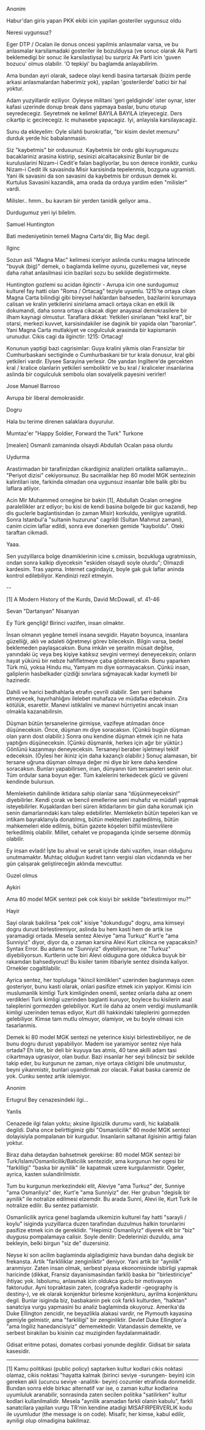 
Anonim

Habur'dan giris yapan PKK ekibi icin yapilan gosteriler uygunsuz oldu

Neresi uygunsuz?

Eger DTP / Ocalan ile donus oncesi yapilmis anlasmalar varsa, ve bu anlasmalar karsilamadaki gosteriler ile bozulduysa (ve sonuc olarak Ak Parti beklemedigi bir sonuc ile karsilastiysa) bu surpriz Ak Parti icin 'guven bozucu' olmus olabilir. 'O tepkiyi' bu baglamda anlayabilirim.

Ama bundan ayri olarak, sadece olayi kendi basina tartarsak (bizim perde arkasi anlasmalardan haberimiz yok), yapilan 'gosterilerde' batici bir hal yoktur.

Adam yuzyillardir eziliyor. Oyleyse militani 'geri geldiginde' ister oynar, ister kafasi uzerinde donup break dans yapmaya baslar, bunu oturup seyredecegiz. Seyretmek ne kelime! BAYILA BAYILA izleyecegiz. Ders cikartip ic gecirecegiz. Ic muhasebe yapacagiz. Iyi, anlayisla karsilayacagiz.

Sunu da ekleyelim: Oyle silahli burokratlar, "bir kisim devlet memuru" durduk yerde hic babalanmasin.

Siz "kaybetmis" bir ordusunuz. Kaybetmis bir ordu gibi kuyrugunuzu bacaklariniz arasina kistirip, sesinizi alcaltacaksiniz Bunlar bir de kuruluslarini Nizam-i Cedit'e falan bagliyorlar, bu son derece ironiktir, cunku Nizam-i Cedit ilk savasinda Misir karsisinda tepelenmis, bozguna ugramisti. Yani ilk savasini da son savasini da kaybetmis bir ordusun demek ki. Kurtulus Savasini kazandik, ama orada da orduya yardim eden "milisler" vardi.

Milisler.. hmm.. bu kavram bir yerden tanidik geliyor ama..

Durdugumuz yeri iyi bilelim.

Samuel Huntington

Bati medeniyetinin temeli Magna Carta'dir, Big Mac degil.

Ilginc

Sozun asli "Magna Mac" kelimesi iceriyor aslinda cunku magna latincede "buyuk (big)" demek, o baglamda kelime oyunu, guzellemesi var, neyse daha rahat anlasilmasi icin bazilari sozu bu sekilde degistirmekte.

Huntington gozlemi su acidan ilginctir - Avrupa icin one surdugumuz kulturel fay hatti olan "Roma / Ortacag" teziyle uyumlu. 1215'te ortaya cikan Magna Carta bilindigi gibi bireysel haklardan bahseden, bazilarini korumaya calisan ve kralin yetkilerini sinirlama amacli ortaya cikan en etkili ilk dokumandi, daha sonra ortaya cikacak diger anayasal demokrasilere bir ilham kaynagi olmustur. Taraflara dikkat: Yetkileri sinirlanan "tekil kral", bir otarsi, merkezi kuvvet, karsisindakiler ise daginik bir yapida olan "baronlar". Yani Magna Carta mutlakiyet ve cogulculuk arasinda bir kapismanin urunudur. Cikis cagi da ilginctir: 1215: Ortacag!

Konunun yaptigi bazi cagrisimlar: Guya kralini yikmis olan Fransizlar bir Cumhurbaskani sectiginde o Cumhurbaskani bir tur krala donusur, kral gibi yetkileri vardir. Elysee Sarayina yerlesir. Ote yandan Ingiltere'de gercekten kral / kralice olanlarin yetkileri semboliktir ve bu kral / kraliceler insanlarina aslinda bir cogulculuk sembolu olan sovalyelik payesini verirler!

Jose Manuel Barroso

Avrupa bir liberal demokrasidir.

Dogru

Hala bu terime direnen salaklara duyurulur.

Mumtaz'er "Happy Soldier, Forward the Turk" Turkone

[mealen] Osmanli zamaninda olsaydi Abdullah Ocalan pasa olurdu

Uydurma

Arastirmadan bir tarafinizdan cikardiginiz analizleri ortalikta sallamayin... "Periyot dizisi" cekiyorsunuz. Bu sacmaliklar hep 80 model MGK sentezinin kalintilari iste, farkinda olmadan ona uygunsuz insanlar bile balik gibi bu laflara atliyor.

Acin Mir Muhammed ornegine bir bakin [1], Abdullah Ocalan ornegine paralellikler arz ediyor; bu kisi de kendi basina bolgede bir guc kazandi, hep dis guclerle baglantisindan (o zaman Misir) korkuldu, yenilgiye ugratildi. Sonra Istanbul'a "sultanin huzuruna" cagrildi (Sultan Mahmut zamani), canim cicim laflar edildi, sonra eve donerken gemide "kayboldu". Oteki taraftan cikmadi.

Yaaa.

Sen yuzyillarca bolge dinamiklerinin icine s.cmissin, bozukluga ugratmissin, ondan sonra kalkip diyeceksin "eskiden olsaydi soyle olurdu"; Olmazdi kardesim. Tras yapma. Internet cagindayiz, boyle gak guk laflar aninda kontrol edilebiliyor. Kendinizi rezil etmeyin.

--

[1] A Modern History of the Kurds, David McDowall, sf. 41-46

Sevan "Dartanyan" Nisanyan

Ey Türk gençliği! Birinci vazifen, insan olmaktır.

İnsan olmanın yegâne temeli insana sevgidir. Hayatın boyunca, insanlara güzelliği, aklı ve adaleti öğretmeyi görev bileceksin. Bilgin varsa, bedel beklemeden paylaşacaksın. Buna imkân ve şeraitin müsait değilse, yanındaki üç veya beş kişiye katıksız sevgini vermeyi deneyeceksin; onların hayat yükünü bir nebze hafifletmeye çaba göstereceksin. Bunu yaparken Türk mü, yoksa Hindu mu, Yamyam mı diye sormayacaksın. Çünkü insan, galiplerin hasbelkader çizdiği sınırlara sığmayacak kadar kıymetli bir hazinedir.

Dahili ve harici bedhahlarla etrafın çevrili olabilir. Sen şerri bahane etmeyecek, hayırhahlığını ilelebet muhafaza ve müdafaa edeceksin. Zira kötülük, esarettir. Manevi istiklalini ve manevi hürriyetini ancak insan olmakla kazanabilirsin.

Düşman bütün tersanelerine girmişse, vazifeye atılmadan önce düşüneceksin. Önce, düşman mı diye soracaksın. (Çünkü bugün düşman olan yarın dost olabilir.) Sonra onu kendine düşman etmek için ne hata yaptığını düşüneceksin. (Çünkü düşmanlık, herkes için ağır bir yüktür.) Gönlünü kazanmayı deneyeceksin. Tersaneyi beraber işletmeyi teklif edeceksin. (Öylesi her ikiniz için daha kazançlı olabilir.) Sonuç alamasan, bir tersane uğruna düşman olmaya değer mi diye bir kere daha kendine soracaksın. Bunları yapabilirsen, inan, dünyanın tüm tersaneleri senin olur. Tüm ordular sana boyun eğer. Tüm kalelerini terkedecek gücü ve güveni kendinde bulursun.

Memleketin dahilinde iktidara sahip olanlar sana “düşünmeyeceksin!” diyebilirler. Kendi çorak ve bencil emellerine seni muhafız ve müdafi yapmak isteyebilirler. Kuşaklardan beri süren iktidarlarını bir gün daha korumak için senin damarlarındaki kanı talep edebilirler. Memleketin bütün tepeleri kan ve intikam bayraklarıyla donatılmış, bütün mektepleri zaptedilmiş, bütün mahkemeleri elde edilmiş, bütün gazete köşeleri bilfiil müstevlilere terkedilmiş olabilir. Millet, cehalet ve propaganda içinde serseme dönmüş olabilir.

Ey insan evladı! İşte bu ahval ve şerait içinde dahi vazifen, insan olduğunu unutmamaktır. Muhtaç olduğun kudret tanrı vergisi olan vicdanında ve her gün çalışarak geliştireceğin aklında mevcuttur.

Guzel olmus

Aykiri

Ama 80 model MGK sentezi pek cok kisiyi bir sekilde "birlestirmiyor mu?"

Hayir

Sayi olarak bakilirsa "pek cok" kisiye "dokundugu" dogru, ama kimseyi dogru durust birlestiremiyor, aslinda bu hem kasti hem de artik ise yaramadigi ortada. Mesela sentez Aleviye "ama Turkuz" Kurt'e "ama Sunniyiz" diyor, diyor da, o zaman karsina Alevi Kurt cikinca ne yapacaksin? Syntax Error. Bu adama ne "Sunniyiz" diyebiliyorsun, ne "Turkuz" diyebiliyorsun. Kurtlerin ucte biri Alevi olduguna gore oldukca buyuk bir rakamdan bahsediyoruz! Bu kisiler tanim itibariyle sentez disinda kaliyor. Ornekler cogaltilabilir.

Ayrica sentez, her topluluga "ikincil kimlikleri" uzerinden baglanmaya ozen gosteriyor, bunu kasti olarak, onlari pasifize etmek icin yapiyor. Kimisi icin muslumanlik kimligi Turk kimliginden onemli, sentez onlarla daha az onem verdikleri Turk kimligi uzerinden baglanti kuruyor, boylece bu kisilerin asal taleplerini gormezden gelebiliyor. Kurt ile daha az onem verdigi muslumanlik kimligi uzerinden temas ediyor, Kurt dili hakkindaki taleplerini gormezden gelebiliyor. Kimse tam mutlu olmuyor, olamiyor, ve bu boyle olmasi icin tasarlanmis.

Demek ki 80 model MGK sentezi ne yeterince kisiyi birlestirebiliyor, ne de bunu dogru durust yapabiliyor. Madem ise yaramiyor sentez niye hala ortada? Eh iste, bir deli bir kuyuya tas atmis, 40 tane akilli adam tasi cikartmaya ugrasiyor, olan budur. Bazi insanlar her seyi bilincsiz bir sekilde takip eder, bu kurgunun ne zaman, niye ortaya ciktigini bile unutmustur, beyni yikanmistir, bunlari uyandirmak zor olacak. Fakat baska caremiz de yok. Cunku sentez artik islemiyor.

Anonim

Ertugrul Bey cenazesindeki ilgi...

Yanlis

Cenazede ilgi falan yoktu; aksine ilgisizlik durumu vardi, hic kalabalik degildi. Daha once belirttigimiz gibi "Osmanlicilik" 80 model MGK sentezi dolayisiyla pompalanan bir kurgudur. Insanlarin saltanat ilgisinin arttigi falan yoktur.

Biraz daha detaydan bahsetmek gerekirse: 80 model MGK sentezi bir Turk/Islam/Osmanlicilik/Baticilik sentezidir, ama kurgunun her ogesi bir "farkliligi" "baska bir aynilik" ile kapatmak uzere kurgulanmistir. Ogeler, ayrica, kasten sulandirilmistir.

Tum bu kurgunun merkezindeki elit, Aleviye "ama Turkuz" der, Sunniye "ama Osmanliyiz" der, Kurt'e "ama Sunniyiz" der. Her grubun "degisik bir aynilik" ile notralize edilmesi elzemdir. Bu arada Sunni, Alevi ile, Kurt Turk ile notralize edilir. Bu sentez patlamistir.

Osmanlicilik ayrica genel baglamda ulkemizin kulturel fay hatti "sarayli / koylu" isiginda yuzyillarca duzen tarafindan duzulmus halkin torunlarini pasifize etmek icin de gereklidir. "Hepimiz Osmanliyiz" diyerek elit bir "biz" duygusu pompalamaya calisir. Soyle denilir: Dedelerinizi duzuldu, ama bekleyin, belki birgun "siz de" duzersiniz.

Neyse ki son acilim baglaminda algiladigimiz hava bundan daha degisik bir frekansta. Artik "farkliliklar zenginliktir" deniyor. Yani artik bir "aynilik" aranmiyor. Zaten insan olmak, serbest piyasa ekonomisinde isbirligi yapmak haricinde (dikkat, Fransiz dayanismasindan farkli) baska bir "birlestiriciye" ihtiyac yok. Isbolumu, anlasmak icin oldukca guclu bir motivasyon faktorudur. Ayni topraktasin zaten, (cografya kaderdir -geography is destiny-), ve ek olarak konjenktur birlesme konjenkturu, ayrilma konjenkturu degil. Bunlar isiginda biz, basbakanin pek cok farkli kulturden, "halktan" sanatciya vurgu yapmasini bu analiz baglaminda okuyoruz. Amerika'da Duke Ellington zencidir, ne beyazlikla alakasi vardir, ne Plymouth kayasina gemiyle gelmistir, ama "farkliligi" bir zenginliktir. Devlet Duke Ellington'a "ama Ingiliz hanedancisiyiz" dememektedir. Vatandassin demekte, ve serbest birakilan bu kisinin caz muziginden faydalanmaktadir.

Gdisat eritme potasi, domates corbasi yonunde degildir. Gidisat bir salata kasesidir.

---

[1] Kamu politikasi (public policy) saptarken kultur kodlari cikis noktasi olamaz, cikis noktasi "hayatta kalmak (birinci seviye -surungen- beyin) icin gereken akli (ucuncu seviye -analitik- beyin) cozumler etrafinda donmelidir. Bundan sonra elde birkac alternatif var ise, o zaman kultur kodlarina uyumluluk aranabilir, sonrasinda zaten secilen politika "satilirken" kultur kodlari kullanilmalidir. Mesela "aynilik aramadan farkli olanin kabulu", farkli sanatcilara yapilan vurgu TR'nin kendine atadigi MISAFIRPERVERLIK kodu ile uyumludur (the message is on code). Misafir, her kimse, kabul edilir, ayniligi olup olmadigina bakilmaz.
